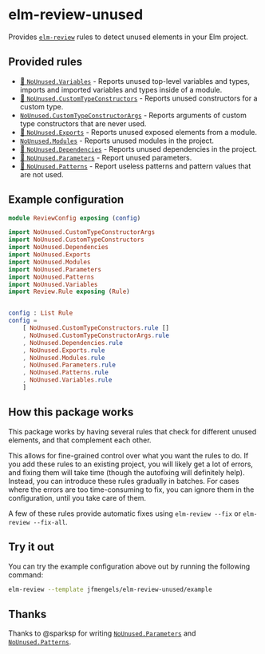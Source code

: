 # elm-review-unused

Provides [`elm-review`](https://package.elm-lang.org/packages/jfmengels/elm-review/latest/) rules to detect unused elements in your Elm project.

## Provided rules

- [🔧 `NoUnused.Variables`](https://package.elm-lang.org/packages/jfmengels/elm-review-unused/1.1.16/NoUnused-Variables "Provides automatic fixes") - Reports unused top-level variables and types, imports and imported variables and types inside of a module.
- [🔧 `NoUnused.CustomTypeConstructors`](https://package.elm-lang.org/packages/jfmengels/elm-review-unused/1.1.16/NoUnused-CustomTypeConstructors "Provides automatic fixes") - Reports unused constructors for a custom type.
- [`NoUnused.CustomTypeConstructorArgs`](https://package.elm-lang.org/packages/jfmengels/elm-review-unused/1.1.16/NoUnused-CustomTypeConstructorArgs "Provides automatic fixes") - Reports arguments of custom type constructors that are never used.
- [🔧 `NoUnused.Exports`](https://package.elm-lang.org/packages/jfmengels/elm-review-unused/1.1.16/NoUnused-Exports "Provides automatic fixes") - Reports unused exposed elements from a module.
- [`NoUnused.Modules`](https://package.elm-lang.org/packages/jfmengels/elm-review-unused/1.1.16/NoUnused-Modules "Provides automatic fixes") - Reports unused modules in the project.
- [🔧 `NoUnused.Dependencies`](https://package.elm-lang.org/packages/jfmengels/elm-review-unused/1.1.16/NoUnused-Dependencies "Provides automatic fixes") - Reports unused dependencies in the project.
- [🔧 `NoUnused.Parameters`](https://package.elm-lang.org/packages/jfmengels/elm-review-unused/1.1.16/NoUnused-Parameters "Provides automatic fixes") - Report unused parameters.
- [🔧 `NoUnused.Patterns`](https://package.elm-lang.org/packages/jfmengels/elm-review-unused/1.1.16/NoUnused-Patterns "Provides automatic fixes") - Report useless patterns and pattern values that are not used.

## Example configuration

```elm
module ReviewConfig exposing (config)

import NoUnused.CustomTypeConstructorArgs
import NoUnused.CustomTypeConstructors
import NoUnused.Dependencies
import NoUnused.Exports
import NoUnused.Modules
import NoUnused.Parameters
import NoUnused.Patterns
import NoUnused.Variables
import Review.Rule exposing (Rule)


config : List Rule
config =
    [ NoUnused.CustomTypeConstructors.rule []
    , NoUnused.CustomTypeConstructorArgs.rule
    , NoUnused.Dependencies.rule
    , NoUnused.Exports.rule
    , NoUnused.Modules.rule
    , NoUnused.Parameters.rule
    , NoUnused.Patterns.rule
    , NoUnused.Variables.rule
    ]
```


## How this package works

This package works by having several rules that check for different unused elements, and that complement each other.

This allows for fine-grained control over what you want the rules to do. If you add these rules to an existing project, you will likely get a lot of errors, and fixing them will take time (though the autofixing will definitely help). Instead, you can introduce these rules gradually in batches. For cases where the errors are too time-consuming to fix, you can ignore them in the configuration, until you take care of them.

A few of these rules provide automatic fixes using `elm-review --fix` or `elm-review --fix-all`.


## Try it out

You can try the example configuration above out by running the following command:

```bash
elm-review --template jfmengels/elm-review-unused/example
```


## Thanks

Thanks to @sparksp for writing [`NoUnused.Parameters`](https://package.elm-lang.org/packages/jfmengels/elm-review-unused/1.1.16/NoUnused-Dependencies) and [`NoUnused.Patterns`](https://package.elm-lang.org/packages/jfmengels/elm-review-unused/1.0.1/NoUnused-Dependencies).
